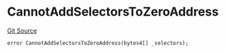 # CannotAddSelectorsToZeroAddress
[Git Source](https://github.com/thrackle-io/aquifi-rules-v1/blob/39d269094241d21cf978e159a9b52cf3c140671a/src/protocol/economic/ruleProcessor/RuleProcessorDiamondLib.sol)


```solidity
error CannotAddSelectorsToZeroAddress(bytes4[] _selectors);
```

